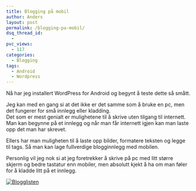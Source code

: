 ```yaml
---
title: Blogging på mobil
author: Anders
layout: post
permalink: /blogging-pa-mobil/
dsq_thread_id:
  - 
pvc_views:
  - 117
categories:
  - Blogging
tags:
  - Android
  - Wordpress
---
```

Nå har jeg installert WordPress for Android og begynt å teste dette så smått.

Jeg kan med en gang si at det ikke er det samme som å bruke en pc, men det fungerer for små innlegg eller kladding.  
Det som er mest genialt er mulighetene til å skrive uten tilgang til internett. Man kan begynne på et innlegg og når man får internett igjen kan man laste opp det man har skrevet.

Ellers har man muligheten til å laste opp bilder, formatere teksten og legge til tags. Så man kan lage fullverdige blogginnlegg med mobilen.

Personlig vil jeg nok si at jeg foretrekker å skrive på pc med litt større skjerm og bedre tastatur enn mobiler, men absolutt kjekt å ha om man føler for å kladde litt på et innlegg.

[![Blogglisten][1]][2]

 [1]: http://www.blogglisten.no/connect/bb70fb8b21f3816938138f6e693fc0bc
 [2]: http://www.blogglisten.no
